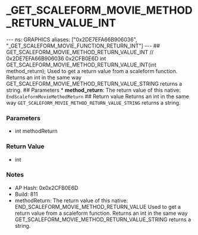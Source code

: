 # _GET_SCALEFORM_MOVIE_METHOD_RETURN_VALUE_INT

--- ns: GRAPHICS aliases: ["0x2DE7EFA66B906036", "_GET_SCALEFORM_MOVIE_FUNCTION_RETURN_INT"] --- ## GET_SCALEFORM_MOVIE_METHOD_RETURN_VALUE_INT  // 0x2DE7EFA66B906036 0x2CFB0E6D int GET_SCALEFORM_MOVIE_METHOD_RETURN_VALUE_INT(int method_return);  Used to get a return value from a scaleform function. Returns an int in the same way GET_SCALEFORM_MOVIE_METHOD_RETURN_VALUE_STRING returns a string.  ## Parameters * **method_return**: The return value of this native: `EndScaleformMovieMethodReturn`  ## Return value Returns an int in the same way `GET_SCALEFORM_MOVIE_METHOD_RETURN_VALUE_STRING` returns a string.

### Parameters
* int methodReturn

### Return Value
* int

### Notes
* AP Hash: 0x0x2CFB0E6D
* Build: 811
* methodReturn: The return value of this native: END_SCALEFORM_MOVIE_METHOD_RETURN_VALUE
Used to get a return value from a scaleform function. Returns an int in the same way GET_SCALEFORM_MOVIE_METHOD_RETURN_VALUE_STRING returns a string.

